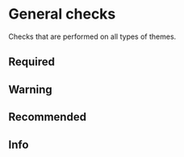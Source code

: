 # General checks

Checks that are performed on all types of themes.

## Required

## Warning

## Recommended

## Info


